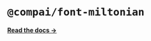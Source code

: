 # `@compai/font-miltonian`

[**Read the docs &rarr;**](https://components.ai/docs/typefaces/miltonian)
